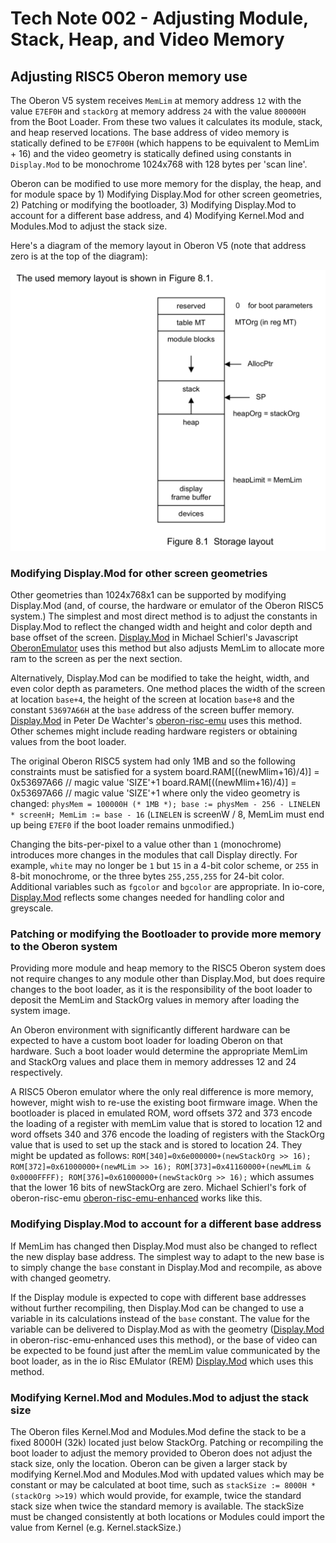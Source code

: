 # Tech Note 002 - Adjusting Module, Stack, Heap, and Video Memory
## Adjusting RISC5 Oberon memory use

The Oberon V5 system receives `MemLim` at memory address `12` with the value `E7EF0H` and `stackOrg` at memory address `24` with the value `800000H` from the Boot Loader. From these two values it calculates its module, stack, and heap reserved locations. The base address of video memory is statically defined to be `E7F00H` (which happens to be equivalent to MemLim + 16) and the video geometry is statically defined using constants in `Display.Mod` to be monochrome 1024x768 with 128 bytes per 'scan line'.

Oberon can be modified to use more memory for the display, the heap, and for module space by 1) Modifying Display.Mod for other screen geometries, 2) Patching or modifying the bootloader, 3) Modifying Display.Mod to account for a different base address, and 4) Modifying Kernel.Mod and Modules.Mod to adjust the stack size.

Here's a diagram of the memory layout in Oberon V5 (note that address zero is at the top of the diagram):

<img src="https://github.com/io-core/technotes/raw/main/OberonMemoryLayout.png">

### Modifying Display.Mod for other screen geometries

Other geometries than 1024x768x1 can be supported by modifying Display.Mod (and, of course, the hardware or emulator of the Oberon RISC5 system.) The simplest and most direct method is to adjust the constants in Display.Mod to reflect the changed width and height and color depth and base offset of the screen. [Display.Mod](https://raw.githubusercontent.com/schierlm/OberonEmulator/master/Oberon/Display.Mod.16Colors.txt) in Michael Schierl's Javascript [OberonEmulator](http://schierlm.github.io/OberonEmulator/emu.html?image=ColorDiskImage&width=800&height=400) uses this method but also adjusts MemLim to allocate more ram to the screen as per the next section.

Alternatively, Display.Mod can be modified to take the height, width, and even color depth as parameters. One method places the width of the screen at location `base+4`, the height of the screen at location `base+8` and the constant `53697A66H` at the `base` address of the screen buffer memory. [Display.Mod](https://raw.githubusercontent.com/pdewacht/oberon-risc-emu/master/Mods/Display.Mod) in Peter De Wachter's [oberon-risc-emu](https://github.com/pdewacht/oberon-risc-emu) uses this method. Other schemes might include reading hardware registers or obtaining values from the boot loader.

The original Oberon RISC5 system had only 1MB and so the following constraints must be satisfied for a system                board.RAM[((newMlim+16)/4)] = 0x53697A66  // magic value 'SIZE'+1
               board.RAM[((newMlim+16)/4)] = 0x53697A66  // magic value 'SIZE'+1
where only the video geometry is changed:  `physMem = 100000H (* 1MB *); base := physMem - 256 - LINELEN * screenH; MemLim := base - 16` (`LINELEN` is screenW / 8, MemLim must end up being `E7EF0` if the boot loader remains unmodified.)

Changing the bits-per-pixel to a value other than `1` (monochrome) introduces more changes in the modules that call Display directly. For example, `white` may no longer be `1` but `15`  in a 4-bit color scheme, or `255` in 8-bit monochrome, or the three bytes `255,255,255` for 24-bit color. Additional variables such as `fgcolor` and `bgcolor` are appropriate. In io-core, [Display.Mod](https://github.com/io-core/Oberon/blob/main/Display.Mod) reflects some changes needed for handling color and greyscale.

### Patching or modifying the Bootloader to provide more memory to the Oberon system

Providing more module and heap memory to the RISC5 Oberon system does not require changes to any module other than Display.Mod, but does require changes to the boot loader, as it is the responsibility of the boot loader to deposit the MemLim and StackOrg values in memory after loading the system image.

An Oberon environment with significantly different hardware can be expected to have a custom boot loader for loading Oberon on that hardware. Such a boot loader would determine the appropriate MemLim and StackOrg values and place them in memory addresses 12 and 24 respectively.

A RISC5 Oberon emulator where the only real difference is more memory, however, might wish to re-use the existing boot firmware image. When the bootloader is placed in emulated ROM, word offsets 372 and 373 encode the loading of a register with memLim value that is stored to location 12 and word offsets 340 and 376 encode the loading of registers with the StackOrg value that is used to set up the stack and is stored to location 24. They might be updated as follows: `ROM[340]=0x6e000000+(newStackOrg >> 16); ROM[372]=0x61000000+(newMLim >> 16); ROM[373]=0x41160000+(newMLim & 0x0000FFFF); ROM[376]=0x61000000+(newStackOrg >> 16);` which assumes that the lower 16 bits of newStackOrg are zero. Michael Schierl's fork of oberon-risc-emu [oberon-risc-emu-enhanced](https://github.com/schierlm/oberon-risc-emu-enhanced) works like this.

### Modifying Display.Mod to account for a different base address

If MemLim has changed then Display.Mod must also be changed to reflect the new display base address. The simplest way to adapt to the new base is to simply change the `base` constant in Display.Mod and recompile, as above with changed geometry. 

If the Display module is expected to cope with different base addresses without further recompiling, then Display.Mod can be changed to use a variable in its calculations instead of the `base` constant. The value for the variable can be delivered to Display.Mod as with the geometry ([Display.Mod](https://raw.githubusercontent.com/schierlm/oberon-risc-emu-enhanced/master/Mods/Display.Mod) in oberon-risc-emu-enhanced uses this method), or the base of video can be expected to be found just after the memLim value communicated by the boot loader, as in the io Risc EMulator (REM) [Display.Mod](https://raw.githubusercontent.com/io-core/Oberon/main/Display.Mod) which uses this method.

### Modifying Kernel.Mod and Modules.Mod to adjust the stack size

The Oberon files Kernel.Mod and Modules.Mod define the stack to be a fixed 8000H (32k) located just below StackOrg. Patching or recompiling the boot loader to adjust the memory provided to Oberon does not adjust the stack size, only the location. Oberon can be given a larger stack by modifying Kernel.Mod and Modules.Mod with updated values which may be constant or may be calculated at boot time, such as `stackSize := 8000H * (stackOrg >>19)` which would provide, for example, twice the standard stack size when twice the standard memory is available.  The stackSize must be changed consistently at both locations or Modules could import the value from Kernel (e.g. Kernel.stackSize.)
